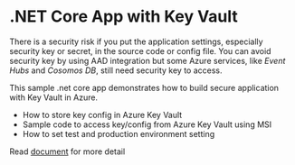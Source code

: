 # .NET Core App with Key Vault

There is a security risk if you put the application settings, especially security key or secret, in the source code or config file. You can avoid security key by using AAD integration but some Azure services, like _Event Hubs_ and _Cosomos DB_, still need security key to access.

This sample .net core app demonstrates how to build secure application with Key Vault in Azure.

- How to store key config in Azure Key Vault
- Sample code to access key/config from Azure Key Vault using MSI
- How to set test and production environment setting

Read [document](./docs.md) for more detail
